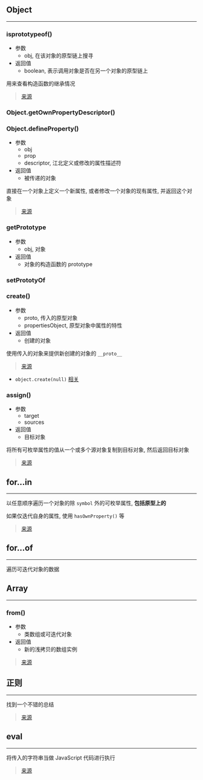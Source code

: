 ## Object

---

### isprototypeof()

- 参数
  - obj, 在该对象的原型链上搜寻
- 返回值
  - boolean, 表示调用对象是否在另一个对象的原型链上

用来查看构造函数的继承情况

> [来源](https://developer.mozilla.org/zh-CN/docs/Web/JavaScript/Reference/Global_Objects/Object/isPrototypeOf)

### Object.getOwnPropertyDescriptor()

### Object.defineProperty()

- 参数
  - obj
  - prop
  - descriptor, 江北定义或修改的属性描述符
- 返回值
  - 被传递的对象

直接在一个对象上定义一个新属性, 或者修改一个对象的现有属性, 并返回这个对象

> [来源](https://developer.mozilla.org/zh-CN/docs/Web/JavaScript/Reference/Global_Objects/Object/defineProperty)

### getPrototype

- 参数
  - obj, 对象
- 返回值
  - 对象的构造函数的 prototype

### setPrototyOf

### create()

- 参数
  - proto, 传入的原型对象
  - propertiesObject, 原型对象中属性的特性
- 返回值
  - 创建的对象

使用传入的对象来提供新创建的对象的 `__proto__`

> [来源](https://developer.mozilla.org/zh-CN/docs/Web/JavaScript/Reference/Global_Objects/Object/create)

- `object.create(null)` [相关](https://juejin.im/post/5acd8ced6fb9a028d444ee4e)

### assign()

- 参数
  - target
  - sources
- 返回值
  - 目标对象

将所有可枚举属性的值从一个或多个源对象复制到目标对象, 然后返回目标对象

> [来源](https://developer.mozilla.org/zh-CN/docs/Web/JavaScript/Reference/Global_Objects/Object/assign)

## for...in

---

以任意顺序遍历一个对象的除 `symbol` 外的可枚举属性, **包括原型上的**

如果仅迭代自身的属性, 使用 `hasOwnProperty()` 等

> [来源](https://developer.mozilla.org/zh-CN/docs/Web/JavaScript/Reference/Statements/for...in)

## for...of

---

遍历可迭代对象的数据

## Array

---

### from()

- 参数
  - 类数组或可迭代对象
- 返回值
  - 新的浅拷贝的数组实例

> [来源](https://developer.mozilla.org/zh-CN/docs/Web/JavaScript/Reference/Global_Objects/Array/from)

## 正则

---

找到一个不错的总结

> [来源](https://juejin.im/post/59cc61176fb9a00a437b290b)

## eval

---

将传入的字符串当做 JavaScript 代码进行执行

> [来源](https://developer.mozilla.org/zh-CN/docs/Web/JavaScript/Reference/Global_Objects/eval)
